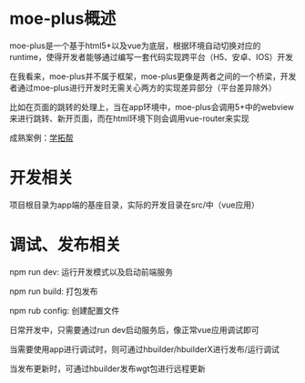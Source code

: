 # moe-plus概述

moe-plus是一个基于html5+以及vue为底层，根据环境自动切换对应的runtime，使得开发者能够通过编写一套代码实现跨平台（H5、安卓、IOS）开发

在我看来，moe-plus并不属于框架，moe-plus更像是两者之间的一个桥梁，开发者通过moe-plus进行开发时无需关心两方的实现差异部分（平台差异除外）

比如在页面的跳转的处理上，当在app环境中，moe-plus会调用5+中的webview来进行跳转、新开页面，而在html环境下则会调用vue-router来实现

成熟案例：[学拓帮](http://download.ewsedu.com/app/ehome)

# 开发相关

项目根目录为app端的基座目录，实际的开发目录在src/中（vue应用）

# 调试、发布相关

npm run dev: 运行开发模式以及启动前端服务

npm run build: 打包发布

npm rub config: 创建配置文件

日常开发中，只需要通过run dev启动服务后，像正常vue应用调试即可

当需要使用app进行调试时，则可通过hbuilder/hbuilderX进行发布/运行调试

当发布更新时，可通过hbuilder发布wgt包进行远程更新
